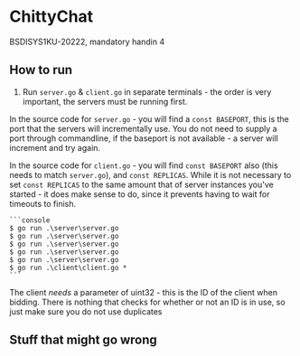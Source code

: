 # ChittyChat
BSDISYS1KU-20222, mandatory handin 4

##  How to run

 1. Run `server.go` & `client.go` in separate terminals - the order is very important, the servers must be running first. 
 
 In the source code for `server.go` - you will find a `const BASEPORT`, this is the port that the servers will incrementally use. You do not need to supply a port through commandline, if the baseport is not available - a server will increment and try again.

 In the source code for `client.go` - you will find `const BASEPORT` also (this needs to match `server.go`), and `const REPLICAS`. While it is not necessary to set `const REPLICAS` to the same amount that of server instances you've started - it does make sense to do, since it prevents having to wait for timeouts to finish.

    ```console
    $ go run .\server\server.go
    $ go run .\server\server.go
    $ go run .\server\server.go
    $ go run .\server\server.go
    $ go run .\server\server.go
    $ go run .\client\client.go *
    ```
The client *needs* a parameter of uint32 - this is the ID of the client when bidding. There is nothing that checks for whether or not an ID is in use, so just make sure you do not use duplicates


##  Stuff that might go wrong
